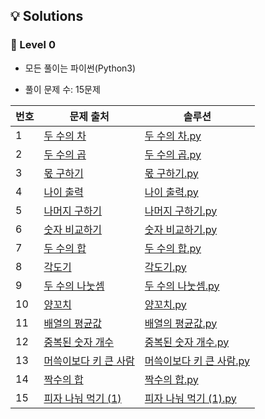 ## 💡 Solutions

### 🌱 Level 0 
+ 모든 풀이는 파이썬(Python3)
- 풀이 문제 수: 15문제

| 번호 | 문제 출처                                                                            | 솔루션                                                                                                 |
| --- |----------------------------------------------------------------------------------|-----------------------------------------------------------------------------------------------------|
| 1 | [두 수의 차](https://school.programmers.co.kr/learn/courses/30/lessons/120803)       | [두 수의 차.py](https://github.com/injae97/Algorithm/blob/master/Programmers/Two-Difference.py)         |
| 2 | [두 수의 곱](https://school.programmers.co.kr/learn/courses/30/lessons/120804)       | [두 수의 곱.py](https://github.com/injae97/Algorithm/blob/master/Programmers/Two-Multiply.py)           |
| 3 | [몫 구하기](https://school.programmers.co.kr/learn/courses/30/lessons/120805)        | [몫 구하기.py](https://github.com/injae97/Algorithm/blob/master/Programmers/Quotient.py)                |
| 4 | [나이 출력](https://school.programmers.co.kr/learn/courses/30/lessons/120820)        | [나이 출력.py](https://github.com/injae97/Algorithm/blob/master/Programmers/Age.py)                     |
| 5 | [나머지 구하기](https://school.programmers.co.kr/learn/courses/30/lessons/120810)      | [나머지 구하기.py](https://github.com/injae97/Algorithm/blob/master/Programmers/Two-Remainder.py)         |
| 6 | [숫자 비교하기](https://school.programmers.co.kr/learn/courses/30/lessons/120807)      | [숫자 비교하기.py](https://github.com/injae97/Algorithm/blob/master/Programmers/Two-Compare.py)           |
| 7 | [두 수의 합](https://school.programmers.co.kr/learn/courses/30/lessons/120802)       | [두 수의 합.py](https://github.com/injae97/Algorithm/blob/master/Programmers/Two-Sum.py)                |
| 8 | [각도기](https://school.programmers.co.kr/learn/courses/30/lessons/120829)          | [각도기.py](https://github.com/injae97/Algorithm/blob/master/Programmers/Protractor.py)                |
| 9 | [두 수의 나눗셈](https://school.programmers.co.kr/learn/courses/30/lessons/120806)     | [두 수의 나눗셈.py](https://github.com/injae97/Algorithm/blob/master/Programmers/Two-Division.py)         |
| 10 | [양꼬치](https://school.programmers.co.kr/learn/courses/30/lessons/120830)          | [양꼬치.py](https://github.com/injae97/Algorithm/blob/master/Programmers/Lamb-Skewers.py)              |
| 11 | [배열의 평균값](https://school.programmers.co.kr/learn/courses/30/lessons/120817)      | [배열의 평균값.py](https://github.com/injae97/Algorithm/blob/master/Programmers/Array-Average.py)         |
| 12 | [중복된 숫자 개수](https://school.programmers.co.kr/learn/courses/30/lessons/120583)    | [중복된 숫자 개수.py](https://github.com/injae97/Algorithm/blob/master/Programmers/Duplicate-Numbers.py)   |
| 13 | [머쓱이보다 키 큰 사람](https://school.programmers.co.kr/learn/courses/30/lessons/120585) | [머쓱이보다 키 큰 사람.py](https://github.com/injae97/Algorithm/blob/master/Programmers/Array-Person.py)     |
| 14 | [짝수의 합](https://school.programmers.co.kr/learn/courses/30/lessons/120831)        | [짝수의 합.py](https://github.com/injae97/Algorithm/blob/master/Programmers/Even-Sum.py)                |
| 15 | [피자 나눠 먹기 (1)](https://school.programmers.co.kr/learn/courses/30/lessons/120814) | [피자 나눠 먹기 (1).py](https://github.com/injae97/Algorithm/blob/master/Programmers/Sharing-Pizza(1).py) |